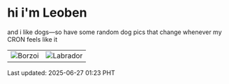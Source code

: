 # hi i'm Leoben

and i like dogs—so have some random dog pics that change whenever my CRON feels like it

|  |  |
|--------|----------|
| ![Borzoi](https://random-dog-vercel.vercel.app/api/random-borzoi?v=1750958608) | ![Labrador](https://random-dog-vercel.vercel.app/api/random-labrador?v=1750958608) |

Last updated: 2025-06-27 01:23 PHT

